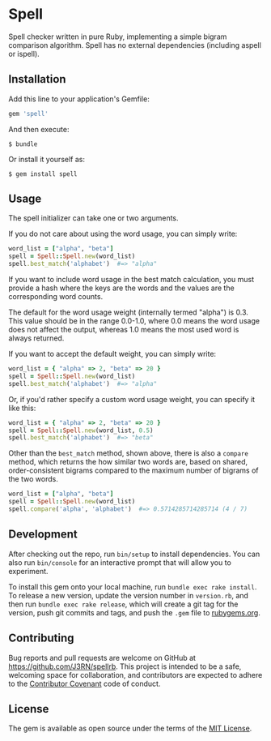 # Spell

Spell checker written in pure Ruby, implementing a simple bigram comparison algorithm. Spell has no external dependencies (including aspell or ispell).

## Installation

Add this line to your application's Gemfile:

```ruby
gem 'spell'
```

And then execute:

    $ bundle

Or install it yourself as:

    $ gem install spell

## Usage

The spell initializer can take one or two arguments.

If you do not care about using the word usage, you can simply write:
```ruby
word_list = ["alpha", "beta"]
spell = Spell::Spell.new(word_list)
spell.best_match('alphabet')  #=> "alpha"
```

If you want to include word usage in the best match calculation, you must provide a hash where the keys are the words and the values are the corresponding word counts.

The default for the word usage weight (internally termed "alpha") is 0.3. This value should be in the range 0.0-1.0, where 0.0 means the word usage does not affect the output, whereas 1.0 means the most used word is always returned.

If you want to accept the default weight, you can simply write:
```ruby
word_list = { "alpha" => 2, "beta" => 20 }
spell = Spell::Spell.new(word_list)
spell.best_match('alphabet')  #=> "alpha"
```

Or, if you'd rather specify a custom word usage weight, you can specify it like this:
```ruby
word_list = { "alpha" => 2, "beta" => 20 }
spell = Spell::Spell.new(word_list, 0.5)
spell.best_match('alphabet')  #=> "beta"
```

Other than the `best_match` method, shown above, there is also a `compare` method, which returns the how similar two words are, based on shared, order-consistent bigrams compared to the maximum number of bigrams of the two words.

```ruby
word_list = ["alpha", "beta"]
spell = Spell::Spell.new(word_list)
spell.compare('alpha', 'alphabet')  #=> 0.5714285714285714 (4 / 7)
```

## Development

After checking out the repo, run `bin/setup` to install dependencies. You can also run `bin/console` for an interactive prompt that will allow you to experiment.

To install this gem onto your local machine, run `bundle exec rake install`. To release a new version, update the version number in `version.rb`, and then run `bundle exec rake release`, which will create a git tag for the version, push git commits and tags, and push the `.gem` file to [rubygems.org](https://rubygems.org).

## Contributing

Bug reports and pull requests are welcome on GitHub at https://github.com/J3RN/spellrb. This project is intended to be a safe, welcoming space for collaboration, and contributors are expected to adhere to the [Contributor Covenant](contributor-covenant.org) code of conduct.


## License

The gem is available as open source under the terms of the [MIT License](http://opensource.org/licenses/MIT).

